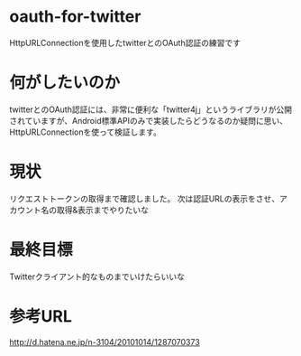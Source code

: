 # oauth-for-twitter
HttpURLConnectionを使用したtwitterとのOAuth認証の練習です
# 何がしたいのか
twitterとのOAuth認証には、非常に便利な「twitter4j」というライブラリが公開されていますが、Android標準APIのみで実装したらどうなるのか疑問に思い、HttpURLConnectionを使って検証します。
# 現状
リクエストトークンの取得まで確認しました。
次は認証URLの表示をさせ、アカウント名の取得&表示までやりたいな
# 最終目標
Twitterクライアント的なものまでいけたらいいな
# 参考URL
http://d.hatena.ne.jp/n-3104/20101014/1287070373

